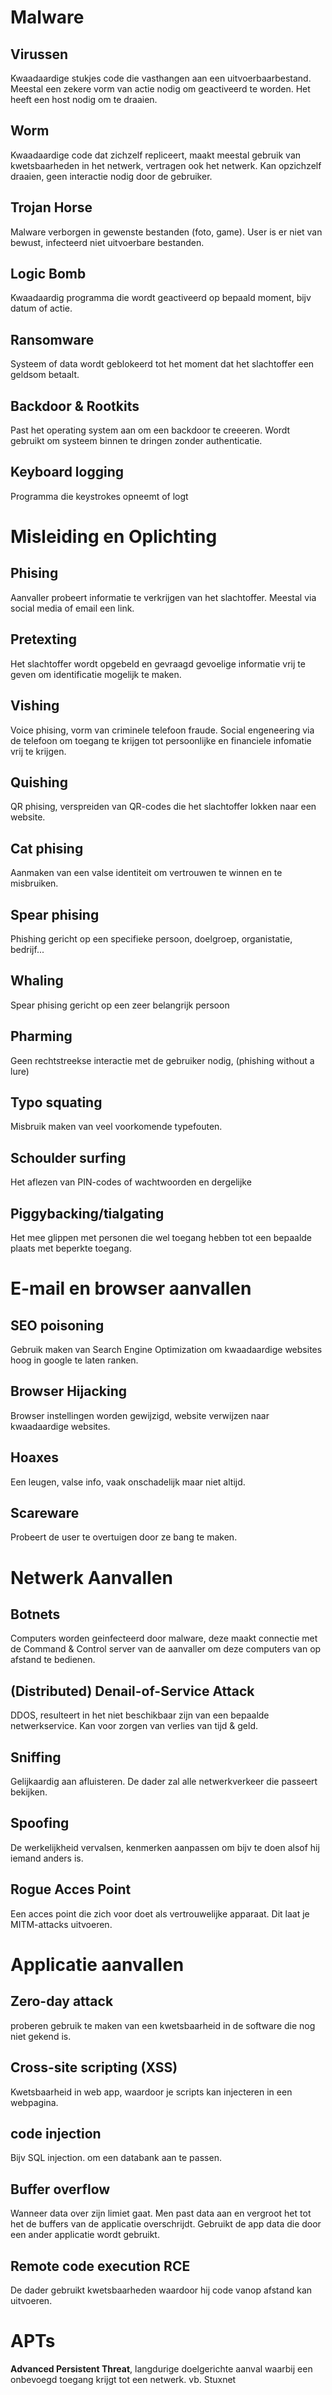 # Malware

## Virussen
Kwaadaardige stukjes code die vasthangen aan een uitvoerbaarbestand. Meestal een zekere vorm van actie nodig om geactiveerd te worden. Het heeft een host nodig om te draaien.

## Worm
Kwaadaardige code dat zichzelf repliceert, maakt meestal gebruik van kwetsbaarheden in het netwerk, vertragen ook het netwerk. Kan opzichzelf draaien, geen interactie nodig door de gebruiker.

## Trojan Horse
Malware verborgen in gewenste bestanden (foto, game). User is er niet van bewust, infecteerd niet uitvoerbare bestanden.

## Logic Bomb
Kwaadaardig programma die wordt geactiveerd op bepaald moment, bijv datum of actie.

## Ransomware
Systeem of data wordt geblokeerd tot het moment dat het slachtoffer een geldsom betaalt.

## Backdoor & Rootkits
Past het operating system aan om een backdoor te creeeren. Wordt gebruikt om systeem binnen te dringen zonder authenticatie.

## Keyboard logging
Programma die keystrokes opneemt of logt

# Misleiding en Oplichting

## Phising
Aanvaller probeert informatie te verkrijgen van het slachtoffer. Meestal via social media of email een link.

## Pretexting
Het slachtoffer wordt opgebeld en gevraagd gevoelige informatie vrij te geven om identificatie mogelijk te maken.

## Vishing
Voice phising, vorm van criminele telefoon fraude. Social engeneering via de telefoon om toegang te krijgen tot persoonlijke en financiele infomatie vrij te krijgen.

## Quishing
QR phising, verspreiden van QR-codes die het slachtoffer lokken naar een website.

## Cat phising
Aanmaken van een valse identiteit om vertrouwen te winnen en te misbruiken.

## Spear phising
Phishing gericht op een specifieke persoon, doelgroep, organistatie, bedrijf...

## Whaling
Spear phising gericht op een zeer belangrijk persoon

## Pharming
Geen rechtstreekse interactie met de gebruiker nodig, (phishing without a lure)

## Typo squating
Misbruik maken van veel voorkomende typefouten.

## Schoulder surfing
Het aflezen van PIN-codes of wachtwoorden en dergelijke

## Piggybacking/tialgating
Het mee glippen met personen die wel toegang hebben tot een bepaalde plaats met beperkte toegang.

# E-mail en browser aanvallen

## SEO poisoning
Gebruik maken van Search Engine Optimization om kwaadaardige websites hoog in google te laten ranken.

## Browser Hijacking
Browser instellingen worden gewijzigd, website verwijzen naar kwaadaardige websites.

## Hoaxes
Een leugen, valse info, vaak onschadelijk maar niet altijd.

## Scareware
Probeert de user te overtuigen door ze bang te maken.

# Netwerk Aanvallen

## Botnets
Computers worden geinfecteerd door malware, deze maakt connectie met de Command & Control server van de aanvaller om deze computers van op afstand te bedienen.

## (Distributed) Denail-of-Service Attack
DDOS, resulteert in het niet beschikbaar zijn van een bepaalde netwerkservice. Kan voor zorgen van verlies van tijd & geld.

## Sniffing
Gelijkaardig aan afluisteren. De dader zal alle netwerkverkeer die passeert bekijken.

## Spoofing
De werkelijkheid vervalsen, kenmerken aanpassen om bijv te doen alsof hij iemand anders is.

## Rogue Acces Point
Een acces point die zich voor doet als vertrouwelijke apparaat. Dit laat je MITM-attacks uitvoeren.

# Applicatie aanvallen

## Zero-day attack
proberen gebruik te maken van een kwetsbaarheid in de software die nog niet gekend is.

## Cross-site scripting (XSS)
Kwetsbaarheid in web app, waardoor je scripts kan injecteren in een webpagina.

## code injection
Bijv SQL injection. om een databank aan te passen.

## Buffer overflow
Wanneer data over zijn limiet gaat. Men past data aan en vergroot het tot het de buffers van de applicatie overschrijdt. Gebruikt de app data die door een ander applicatie wordt gebruikt.

## Remote code execution RCE
De dader gebruikt kwetsbaarheden waardoor hij code vanop afstand kan uitvoeren.

# APTs
__Advanced Persistent Threat__, langdurige doelgerichte aanval waarbij een onbevoegd toegang krijgt tot een netwerk. vb. Stuxnet
